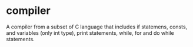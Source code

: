 # compiler
A compiler from a subset of C language that includes if statemens, consts, and variables (only int type), print statements, while, for and do while statements.
